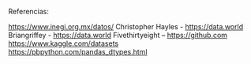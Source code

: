 Referencias:

https://www.inegi.org.mx/datos/
Christopher Hayles - https://data.world 
Briangriffey - https://data.world 
Fivethirtyeight – https://github.com 
https://www.kaggle.com/datasets
https://pbpython.com/pandas_dtypes.html 
